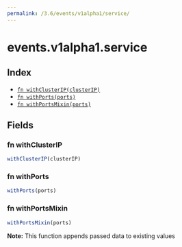```yaml
---
permalink: /3.6/events/v1alpha1/service/
---
```


# events.v1alpha1.service



## Index

* [`fn withClusterIP(clusterIP)`](#fn-withclusterip)
* [`fn withPorts(ports)`](#fn-withports)
* [`fn withPortsMixin(ports)`](#fn-withportsmixin)

## Fields

### fn withClusterIP

```ts
withClusterIP(clusterIP)
```



### fn withPorts

```ts
withPorts(ports)
```



### fn withPortsMixin

```ts
withPortsMixin(ports)
```



**Note:** This function appends passed data to existing values